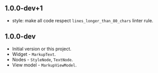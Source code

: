 ## 1.0.0-dev+1

- style: make all code respect `lines_longer_than_80_chars` linter rule.

## 1.0.0-dev

- Initial version or this project.
- Widget - `MarkupText`.
- Nodes - `StyleNode`, `TextNode`.
- View model - `MarkupViewModel`.
